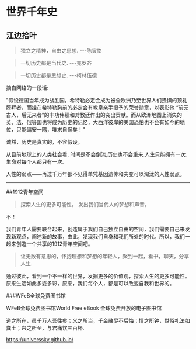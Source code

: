# 世界千年史

## 江边拾叶

> 独立之精神，自由之思想.  ---陈寅恪

>一切历史都是当代史. ---克罗齐

>一切历史都是思想史. ---柯林伍德

摘自网络的一段话:

"假设德国当年成为战胜国，希特勒必定会成为被全欧洲乃至世界人们畏惧的顶礼膜拜者，而挂在希特勒胸前的必定会有教皇亲手授予的荣誉勋章，以表彰他 “前无古人，后无来者”的丰功伟绩和对教廷作出的突出贡献。而从欧洲地图上消失的英、法、俄等国也将成为历史的记忆，大西洋彼岸的美国恐怕也不会有如今的地位，只能偏安一隅，唯求自保矣！"

诚然，历史是真实的，不容假设。

从目前地球上的人类社会看, 时间是不会倒流,历史也不会重来.人生只能拥有一次.生命对每个人都只有一次.

人性的弱点——再过千万年都不见得单凭基因遗传和突变可以淘汰的人性弱点。

---

##1912青年空间

>探索人生的更多可能性。 发出我们当代人的梦想和声音。


不！

我们青年人需要联合起来，创造属于我们自己独立自由的空间，我们需要自己来发现新观点，阐述新的故事，由此，发现我们自身和我们所处的时代。所以，我们一起来创造一个共享的1912青年空间吧。

> 让无数有意思的，怀抱理想和梦想的年轻人，聚到一起，看书，聊天，分享人生.


通过彼此，看到一个不一样的世界，发掘更多的价值观，探索人生的更多可能性。原来生活如此多姿多彩，原来，我们每个人，都是可以改变自我和世界的。

###WFeB全球免费图书馆

WFeB全球免费图书馆World Free eBook 
全球免费开放的电子图书馆

道之所在，虽千万人吾往矣；义之所当，千金散尽不后悔；情之所钟，世俗礼法如粪土；兴之所至，与君痛饮三百杯.

https://universsky.github.io/







